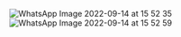 ![WhatsApp Image 2022-09-14 at 15 52 35](https://user-images.githubusercontent.com/108166801/190112236-338f0819-82cf-4294-a8c9-bce0e202a82b.jpeg)
![WhatsApp Image 2022-09-14 at 15 52 59](https://user-images.githubusercontent.com/108166801/190112257-73c2a694-1fbc-4799-845b-8c19d27aad91.jpeg)

